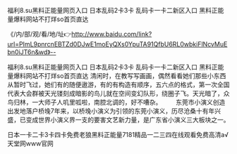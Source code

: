 福利8.su黑料正能量网页入口
日本乱码2卡3卡
乱码卡一卡二新区入口
黑料正能量爆料网站不打烊so首页直达


《/内/部/观/看/地/址👉http://www.baidu.com/link?url=PImL9pnrcnEBTZd0DJwE1moEyQXs0YpuTA91QfbU6RL0wbkiFlNcvMuEbn0iJT6n&wd》--

福利8.su黑料正能量网页入口
日本乱码2卡3卡
乱码卡一卡二新区入口
黑料正能量爆料网站不打烊so首页直达
清闲时，在教写写画画，偶然看看她们那些小东西从暂时飞过，她们有的随便遨游，有的有构造有顺序，五六点的格式，第一次全国代表大会群被天光镂刻成暗影的鸟儿就在空间变幻队形，绕圈子飞。天光暗了，众鸟归林，一大师子人叽里呱啦，南腔北调的，好不嘈杂。
　　东莞市小演义创造出发地落户桥堍7年来，以桥堍小演义为引领的东莞小演义，历尽沧桑十有年兴盛，已变成世界小演义界一支的要害文艺新力量，是广东省小演义三大板块之一。





日本一卡二卡3卡四卡免费老狼黑料正能量7181精品一二三四在线观看免费高清а√天堂网www官网
